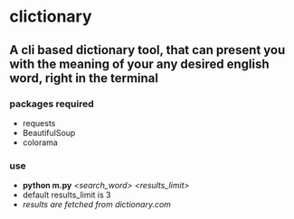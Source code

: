 # clictionary
## A cli based dictionary tool, that can present you with the meaning of your any desired english word, right in the terminal

### packages required
* requests
* BeautifulSoup
* colorama

### use
* **python m.py** *<search_word>* *<results_limit>*
* default results_limit is 3
* *results are fetched from dictionary.com*